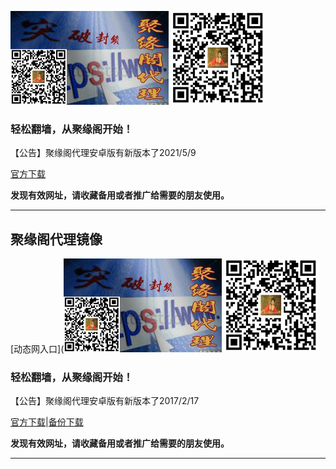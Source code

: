 ![](https://raw.githubusercontent.com/juyuange9/jygtv6/master/jyg.jpg)
![](https://raw.githubusercontent.com/juyuange9/jygtv6/master/150.png)
### 轻松翻墙，从聚缘阁开始！
 【公告】聚缘阁代理安卓版有新版本了2021/5/9

[官方下载](https://gitlab.com/juyuange/2/-/raw/master/j3025.apk)

**发现有效网址，请收藏备用或者推广给需要的朋友使用。**
*** 
## 聚缘阁代理镜像

[动态网入口](![](https://raw.githubusercontent.com/juyuange9/jygtv6/master/jyg.jpg)
![](https://raw.githubusercontent.com/juyuange9/jygtv6/master/150.png)
### 轻松翻墙，从聚缘阁开始！
 【公告】聚缘阁代理安卓版有新版本了2017/2/17

[官方下载](https://github.com/juyuange/jygtv6/raw/master/j.apk)|[备份下载](https://jdao.g888.eu.org/xiazai/jyg217.apk)

**发现有效网址，请收藏备用或者推广给需要的朋友使用。**
*** 



